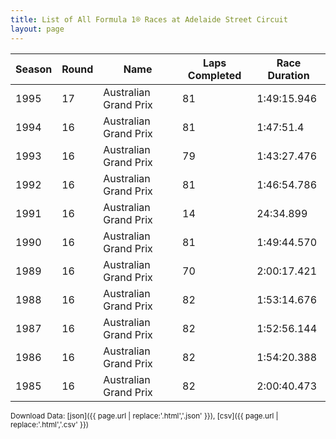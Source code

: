 ```yaml
---
title: List of All Formula 1® Races at Adelaide Street Circuit
layout: page
---
```


| Season | Round | Name | Laps Completed | Race Duration |
|--|--|--|--|--|
| 1995 | 17 | Australian Grand Prix | 81 | 1:49:15.946 |
| 1994 | 16 | Australian Grand Prix | 81 | 1:47:51.4 |
| 1993 | 16 | Australian Grand Prix | 79 | 1:43:27.476 |
| 1992 | 16 | Australian Grand Prix | 81 | 1:46:54.786 |
| 1991 | 16 | Australian Grand Prix | 14 | 24:34.899 |
| 1990 | 16 | Australian Grand Prix | 81 | 1:49:44.570 |
| 1989 | 16 | Australian Grand Prix | 70 | 2:00:17.421 |
| 1988 | 16 | Australian Grand Prix | 82 | 1:53:14.676 |
| 1987 | 16 | Australian Grand Prix | 82 | 1:52:56.144 |
| 1986 | 16 | Australian Grand Prix | 82 | 1:54:20.388 |
| 1985 | 16 | Australian Grand Prix | 82 | 2:00:40.473 |

<small>Download Data: [json]({{ page.url | replace:'.html','.json' }}), [csv]({{ page.url | replace:'.html','.csv' }})</small>
